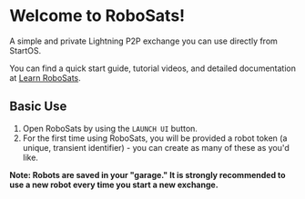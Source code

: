 # Welcome to RoboSats!
A simple and private Lightning P2P exchange you can use directly from StartOS.

You can find a quick start guide, tutorial videos, and detailed documentation at [Learn RoboSats](https://learn.robosats.org/).
## Basic Use
1. Open RoboSats by using the `LAUNCH UI` button.
2. For the first time using RoboSats, you will be provided a robot token (a unique, transient identifier) - you can create as many of these as you'd like.

**Note: Robots are saved in your "garage."  It is strongly recommended to use a new robot every time you start a new exchange.**